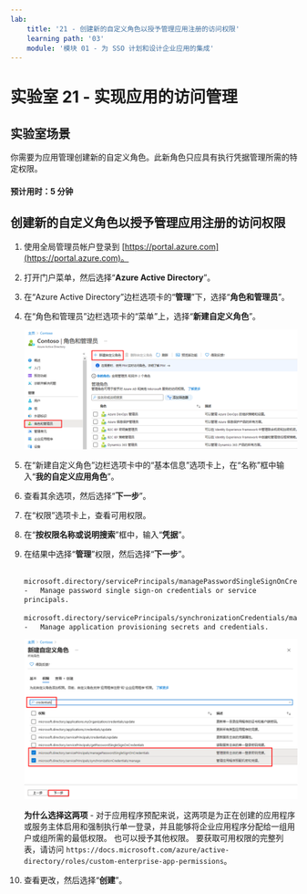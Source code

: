 ```yaml
---
lab:
    title: '21 - 创建新的自定义角色以授予管理应用注册的访问权限'
    learning path: '03'
    module: '模块 01 - 为 SSO 计划和设计企业应用的集成'
---
```


# 实验室 21 - 实现应用的访问管理

## 实验室场景

你需要为应用管理创建新的自定义角色。此新角色只应具有执行凭据管理所需的特定权限。

#### 预计用时：5 分钟

## 创建新的自定义角色以授予管理应用注册的访问权限

1. 使用全局管理员帐户登录到 [https://portal.azure.com](https://portal.azure.com)。

2. 打开门户菜单，然后选择“**Azure Active Directory**”。

3. 在“Azure Active Directory”边栏选项卡的“**管理**”下，选择“**角色和管理员**”。

4. 在“角色和管理员”边栏选项卡的“菜单”上，选择“**新建自定义角色**”。

    ![显示“角色和管理员”边栏选项卡的屏幕图像，其中突出显示了“新建自定义角色”菜单选项](./media/lp3-mod1-new-custom-role.png)

5. 在“新建自定义角色”边栏选项卡中的“基本信息”选项卡上，在“名称”框中输入“**我的自定义应用角色**”。

6. 查看其余选项，然后选择“**下一步**”。

7. 在“权限”选项卡上，查看可用权限。

8. 在“**按权限名称或说明搜索**”框中，输入“**凭据**”。

9. 在结果中选择“**管理**”权限，然后选择“**下一步**”。

    ```
       microsoft.directory/servicePrincipals/managePasswordSingleSignOnCredentials  -   Manage password single sign-on credentials or service principals.
       microsoft.directory/servicePrincipals/synchronizationCredentials/manage    -   Manage application provisioning secrets and credentials.
    ```

    ![显示新建自定义角色的“权限”选项卡的屏幕图像，其中突出显示了搜索、管理权限以及“下一步”](./media/lp3-mod1-custom-role-permissions.png)

    **为什么选择这两项** - 对于应用程序预配来说，这两项是为正在创建的应用程序或服务主体启用和强制执行单一登录，并且能够将企业应用程序分配给一组用户或组所需的最低权限。  也可以授予其他权限。  要获取可用权限的完整列表，请访问 `https://docs.microsoft.com/azure/active-directory/roles/custom-enterprise-app-permissions`。

10. 查看更改，然后选择“**创建**”。
